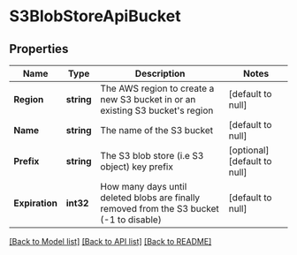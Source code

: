 # S3BlobStoreApiBucket

## Properties
Name | Type | Description | Notes
------------ | ------------- | ------------- | -------------
**Region** | **string** | The AWS region to create a new S3 bucket in or an existing S3 bucket&#x27;s region | [default to null]
**Name** | **string** | The name of the S3 bucket | [default to null]
**Prefix** | **string** | The S3 blob store (i.e S3 object) key prefix | [optional] [default to null]
**Expiration** | **int32** | How many days until deleted blobs are finally removed from the S3 bucket (-1 to disable) | [default to null]

[[Back to Model list]](../README.md#documentation-for-models) [[Back to API list]](../README.md#documentation-for-api-endpoints) [[Back to README]](../README.md)

